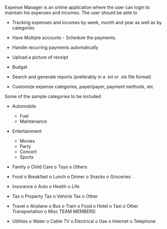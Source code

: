 Expense Manager is an online application where the user can login to maintain his expenses and incomes. The user should be able to 
- Tracking expenses and incomes by week, month and year as well as by categories
- Have Multiple accounts - Schedule the payments. 
- Handle recurring payments automatically 

- Upload a picture of receipt 
- Budget 
- Search and generate reports (preferably in a .txt or .xls file format) 
- Customize expense categories, payer/payer, payment methods, etc

Some of the sample categories to be included 
- Automobile 
    - Fuel 
    - Maintenance

- Entertainment     
    - Movies  
    - Party    
    - Concert    
    - Sports

- Family o Child Care o Toys o Others

- Food o Breakfast o Lunch o Dinner o Snacks o Groceries

- Insurance o Auto o Health o Life

- Tax
o Property Tax o Vehicle Tax o Other

- Travel o Airplane o Bus o Train o Food o Hotel o Taxi o Other Transportation
o Misc TEAM MEMBERS:

- Utilities o Water o Cable TV o Electrical o Gas o Internet o Telephone
